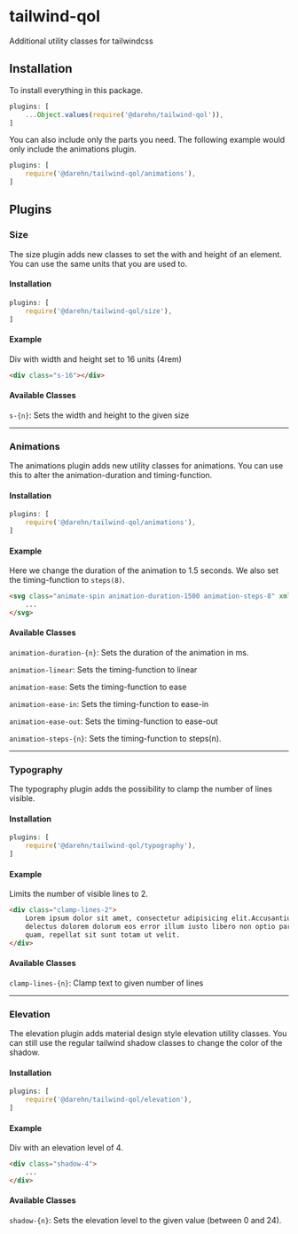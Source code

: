 # tailwind-qol
Additional utility classes for tailwindcss

## Installation

To install everything in this package.

```js
plugins: [
    ...Object.values(require('@darehn/tailwind-qol')),
]
```

You can also include only the parts you need. The following example would only include the animations plugin.

```js
plugins: [
    require('@darehn/tailwind-qol/animations'),
]
```

## Plugins

### Size

The size plugin adds new classes to set the with and height of an element. 
You can use the same units that you are used to.

#### Installation

```js
plugins: [
    require('@darehn/tailwind-qol/size'),
]
```

#### Example

Div with width and height set to 16 units (4rem)
```html
<div class="s-16"></div>
```

#### Available Classes

`s-{n}`: Sets the width and height to the given size

----

### Animations

The animations plugin adds new utility classes for animations.
You can use this to alter the animation-duration and timing-function.

#### Installation

```js
plugins: [
    require('@darehn/tailwind-qol/animations'),
]
```

#### Example

Here we change the duration of the animation to 1.5 seconds.
We also set the timing-function to `steps(8)`.
```html
<svg class="animate-spin animation-duration-1500 animation-steps-8" xmlns="http://www.w3.org/2000/svg" width="24" height="24" viewBox="0 0 24 24">
	...
</svg>
```

#### Available Classes

`animation-duration-{n}`: Sets the duration of the animation in ms.

`animation-linear`: Sets the timing-function to linear

`animation-ease`: Sets the timing-function to ease

`animation-ease-in`: Sets the timing-function to ease-in

`animation-ease-out`: Sets the timing-function to ease-out

`animation-steps-{n}`: Sets the timing-function to steps(n).

----

### Typography

The typography plugin adds the possibility to clamp the number of lines visible.

#### Installation

```js
plugins: [
    require('@darehn/tailwind-qol/typography'),
]
```

#### Example

Limits the number of visible lines to 2.

```html
<div class="clamp-lines-2">
    Lorem ipsum dolor sit amet, consectetur adipisicing elit.Accusantium autem commodi
    delectus dolorem dolorum eos error illum iusto libero non optio pariatur perferendis, 
    quam, repellat sit sunt totam ut velit.
</div>
```

#### Available Classes

`clamp-lines-{n}`: Clamp text to given number of lines

----

### Elevation

The elevation plugin adds material design style elevation utility classes.
You can still use the regular tailwind shadow classes to change the color of the shadow.

#### Installation

```js
plugins: [
    require('@darehn/tailwind-qol/elevation'),
]
```

#### Example

Div with an elevation level of 4.

```html
<div class="shadow-4">
    ...
</div>
```

#### Available Classes

`shadow-{n}`: Sets the elevation level to the given value (between 0 and 24).